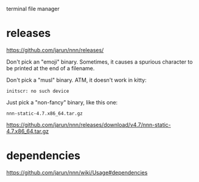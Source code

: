terminal file manager

# releases

<https://github.com/jarun/nnn/releases/>

Don't pick an  "emoji" binary.  Sometimes, it causes a  spurious character to be
printed at the end of a filename.

Don't pick a "musl" binary.  ATM, it doesn't work in kitty:

    initscr: no such device

Just pick a "non-fancy" binary, like this one:

    nnn-static-4.7.x86_64.tar.gz

<https://github.com/jarun/nnn/releases/download/v4.7/nnn-static-4.7.x86_64.tar.gz>

# dependencies

<https://github.com/jarun/nnn/wiki/Usage#dependencies>
